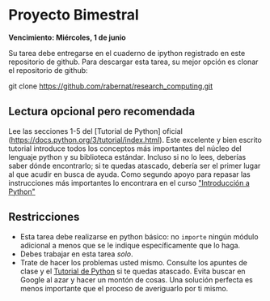 # Proyecto Bimestral

**Vencimiento: Miércoles, 1 de junio**

Su tarea debe entregarse en el cuaderno de ipython registrado en este repositorio de github. Para descargar esta tarea, su mejor opción es clonar el repositorio de github:

git clone https://github.com/rabernat/research_computing.git

## Lectura opcional pero recomendada 
Lee las secciones 1-5 del [Tutorial de Python] oficial (https://docs.python.org/3/tutorial/index.html). Este excelente y bien escrito tutorial introduce todos los conceptos más importantes del núcleo del lenguaje python y su biblioteca estándar. Incluso si no lo lees, deberías saber dónde encontrarlo; si te quedas atascado, debería ser el primer lugar al que acudir en busca de ayuda. Como segundo apoyo para repasar las instrucciones más importantes lo encontrara en el curso ["Introducción a Python"](https://campus.datacamp.com/courses/introduccion-a-python)

## Restricciones 
* Esta tarea debe realizarse en python básico: no `importe` ningún módulo adicional a menos que se le indique específicamente que lo haga.
* Debes trabajar en esta tarea _solo_.
* Trate de hacer los problemas usted mismo. Consulte los apuntes de clase y el [Tutorial de Python](https://docs.python.org/3/tutorial/index.html) si te quedas atascado. Evita buscar en Google al azar y hacer un montón de cosas. Una solución perfecta es menos importante que el proceso de averiguarlo por ti mismo.
